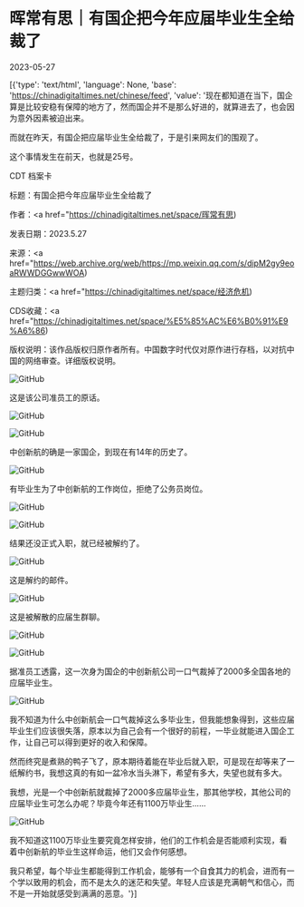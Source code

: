 # 晖常有思｜有国企把今年应届毕业生全给裁了

2023-05-27

[{'type': 'text/html', 'language': None, 'base': 'https://chinadigitaltimes.net/chinese/feed', 'value': '现在都知道在当下，国企算是比较安稳有保障的地方了，然而国企并不是那么好进的，就算进去了，也会因为意外因素被迫出来。

而就在昨天，有国企把应届毕业生全给裁了，于是引来网友们的围观了。

这个事情发生在前天，也就是25号。



CDT 档案卡

标题：有国企把今年应届毕业生全给裁了

作者：<a href="https://chinadigitaltimes.net/space/晖常有思)

发表日期：2023.5.27

来源：<a href="https://web.archive.org/web/https://mp.weixin.qq.com/s/dipM2gy9eoaRWWDGGwwWOA)

主题归类：<a href="https://chinadigitaltimes.net/space/经济危机)

CDS收藏：<a href="https://chinadigitaltimes.net/space/%E5%85%AC%E6%B0%91%E9%A6%86)

版权说明：该作品版权归原作者所有。中国数字时代仅对原作进行存档，以对抗中国的网络审查。详细版权说明。





![GitHub](https://chinadigitaltimes.net/chinese/files/2023/05/post-696489-6471e140596b8.png)

这是该公司准员工的原话。

![GitHub](https://chinadigitaltimes.net/chinese/files/2023/05/post-696489-6471e1406f850.png)

![GitHub](https://chinadigitaltimes.net/chinese/files/2023/05/post-696489-6471e1407ce82.png)

中创新航的确是一家国企，到现在有14年的历史了。

![GitHub](https://chinadigitaltimes.net/chinese/files/2023/05/post-696489-6471e1408a3fc.png)

有毕业生为了中创新航的工作岗位，拒绝了公务员岗位。

![GitHub](https://chinadigitaltimes.net/chinese/files/2023/05/post-696489-6471e14097007.png)

![GitHub](https://chinadigitaltimes.net/chinese/files/2023/05/post-696489-6471e140a5672.png)

结果还没正式入职，就已经被解约了。

![GitHub](https://chinadigitaltimes.net/chinese/files/2023/05/post-696489-6471e140b2860.png)

这是解约的邮件。

![GitHub](https://chinadigitaltimes.net/chinese/files/2023/05/post-696489-6471e140c110e.png)

这是被解散的应届生群聊。

![GitHub](https://chinadigitaltimes.net/chinese/files/2023/05/post-696489-6471e140d4917.png)

![GitHub](https://chinadigitaltimes.net/chinese/files/2023/05/post-696489-6471e140e1a50.png)

据准员工透露，这一次身为国企的中创新航公司一口气裁掉了2000多全国各地的应届毕业生。

![GitHub](https://chinadigitaltimes.net/chinese/files/2023/05/post-696489-6471e140eea9a.png)

我不知道为什么中创新航会一口气裁掉这么多毕业生，但我能想象得到，这些应届毕业生们应该很失落，原本以为自己会有一个很好的前程，一毕业就能进入国企工作，让自己可以得到更好的收入和保障。

然而终究是煮熟的鸭子飞了，原本期待着能在毕业后就入职，可是现在却等来了一纸解约书，我想这真的有如一盆冷水当头淋下，希望有多大，失望也就有多大。

我想，光是一个中创新航就裁掉了2000多应届毕业生，那其他学校，其他公司的应届毕业生可怎么办呢？毕竟今年还有1100万毕业生……

![GitHub](https://chinadigitaltimes.net/chinese/files/2023/05/image-1685184778005.png)

我不知道这1100万毕业生要究竟怎样安排，他们的工作机会是否能顺利实现，看着中创新航的毕业生这样命运，他们又会作何感想。

我只希望，每个毕业生都能得到工作机会，能够有一个自食其力的机会，进而有一个学以致用的机会，而不是太久的迷茫和失望。年轻人应该是充满朝气和信心，而不是一开始就感受到满满的恶意。'}]